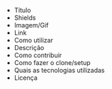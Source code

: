 - Título
- Shields
- Imagem/Gif
- Link
- Como utilizar
- Descrição
- Como contribuir
- Como fazer o clone/setup
- Quais as tecnologias utilizadas
- Licença
